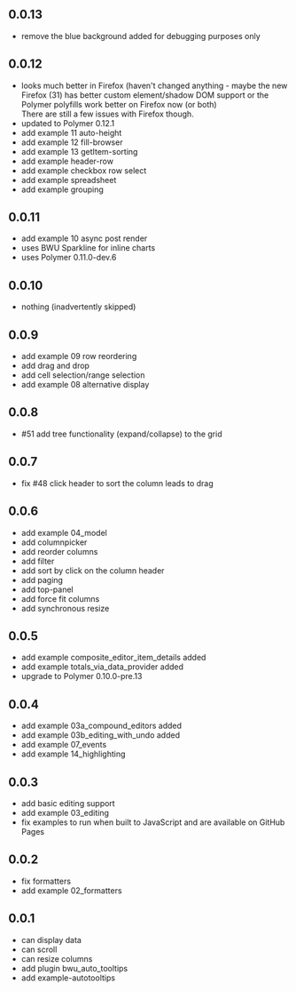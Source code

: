 ## 0.0.13
* remove the blue background added for debugging purposes only

## 0.0.12

* looks much better in Firefox (haven't changed anything - 
maybe the new Firefox (31) has better custom element/shadow DOM support
or the Polymer polyfills work better on Firefox now (or both)  
There are still a few issues with Firefox though. 
* updated to Polymer 0.12.1
* add example 11 auto-height
* add example 12 fill-browser
* add example 13 getItem-sorting
* add example header-row
* add example checkbox row select
* add example spreadsheet
* add example grouping

## 0.0.11

* add example 10 async post render
* uses BWU Sparkline for inline charts
* uses Polymer 0.11.0-dev.6

## 0.0.10

* nothing (inadvertently skipped)

## 0.0.9

* add example 09 row reordering
* add drag and drop
* add cell selection/range selection
* add example 08 alternative display

## 0.0.8

* #51 add tree functionality (expand/collapse) to the grid

## 0.0.7

* fix #48 click header to sort the column leads to drag

## 0.0.6

* add example 04_model
* add columnpicker
* add reorder columns
* add filter
* add sort by click on the column header
* add paging
* add top-panel
* add force fit columns
* add synchronous resize

## 0.0.5

* add example composite_editor_item_details added
* add example totals_via_data_provider added
* upgrade to Polymer 0.10.0-pre.13

## 0.0.4

* add example 03a_compound_editors added
* add example 03b_editing_with_undo added
* add example 07_events
* add example 14_highlighting

## 0.0.3
* add basic editing support
* add example 03_editing
* fix examples to run when built to JavaScript and are available on GitHub Pages

## 0.0.2

* fix formatters
* add example 02_formatters  

## 0.0.1

* can display data
* can scroll
* can resize columns
* add plugin bwu_auto_tooltips
* add example-autotooltips

